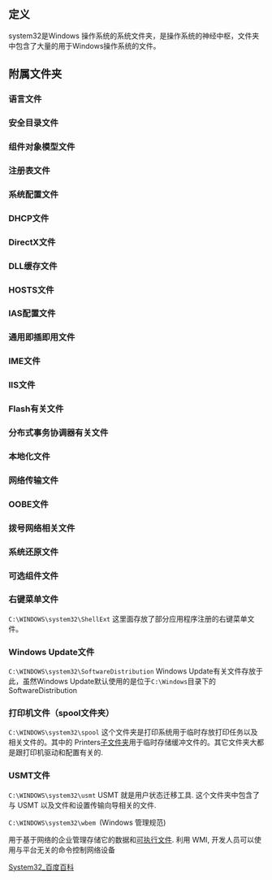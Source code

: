 ## 定义
system32是Windows 操作系统的系统文件夹，是操作系统的神经中枢，文件夹中包含了大量的用于Windows操作系统的文件。
## 附属文件夹
### 语言文件
### 安全目录文件
### 组件对象模型文件
### 注册表文件
### 系统配置文件
### DHCP文件
### DirectX文件
### DLL缓存文件
### HOSTS文件
### IAS配置文件
### 通用即插即用文件
### IME文件
### IIS文件
### Flash有关文件
### 分布式事务协调器有关文件
### 本地化文件
### 网络传输文件
### OOBE文件
### 拨号网络相关文件
### 系统还原文件
### 可选组件文件
### 右键菜单文件
`C:\WINDOWS\system32\ShellExt`
这里面存放了部分应用程序注册的右键菜单文件。
### Windows Update文件
`C:\WINDOWS\system32\SoftwareDistribution`
Windows Update有关文件存放于此，虽然Windows Update默认使用的是位于`C:\Windows`目录下的SoftwareDistribution
### 打印机文件（spool文件夹）
`C:\WINDOWS\system32\spool`
这个文件夹是打印系统用于临时存放打印任务以及相关文件的。其中的 Printers[子文件夹](https://baike.baidu.com/item/%E5%AD%90%E6%96%87%E4%BB%B6%E5%A4%B9?fromModule=lemma_inlink)用于临时存储缓冲文件的。其它文件夹大都是跟打印机驱动和配置有关的.
### USMT文件
`C:\WINDOWS\system32\usmt`
USMT 就是用户状态迁移工具. 这个文件夹中包含了与 USMT 以及文件和设置传输向导相关的文件.

`C:\WINDOWS\system32\wbem `(Windows 管理规范)

用于基于网络的企业管理存储它的数据和[可执行文件](https://baike.baidu.com/item/%E5%8F%AF%E6%89%A7%E8%A1%8C%E6%96%87%E4%BB%B6?fromModule=lemma_inlink). 利用 WMI, 开发人员可以使用与平台无关的命令控制网络设备

[System32_百度百科](https://baike.baidu.com/item/System32/7268040?fr=aladdin#3_23)
